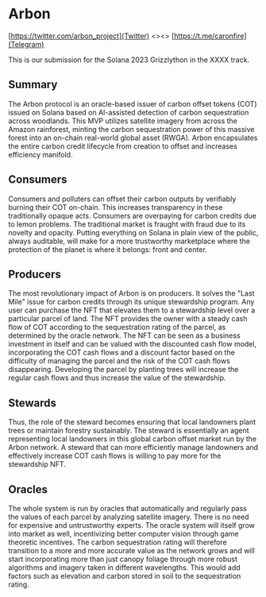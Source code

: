 # Arbon
[https://twitter.com/arbon_project](Twitter) <><> [https://t.me/caronfire](Telegram)

This is our submission for the Solana 2023 Grizzlython in the XXXX track.

## Summary
The Arbon protocol is an oracle-based issuer of carbon offset tokens (COT) issued on Solana based on AI-assisted detection of carbon sequestration across woodlands. This MVP utilizes satellite imagery from across the Amazon rainforest, minting the carbon sequestration power of this massive forest into an on-chain real-world global asset (RWGA). Arbon encapsulates the entire carbon credit lifecycle from creation to offset and increases efficiency manifold. 

## Consumers
Consumers and polluters can offset their carbon outputs by verifiably burning their COT on-chain. This increases transparency in these traditionally opaque acts. Consumers are overpaying for carbon credits due to lemon problems. The traditional market is fraught with fraud due to its novelty and opacity. Putting everything on Solana in plain view of the public, always auditable, will make for a more trustworthy marketplace where the protection of the planet is where it belongs: front and center.

## Producers
The most revolutionary impact of Arbon is on producers. It solves the "Last Mile" issue for carbon credits through its unique stewardship program. Any user can purchase the NFT that elevates them to a stewardship level over a particular parcel of land. The NFT provides the owner with a steady cash flow of COT according to the sequestration rating of the parcel, as determined by the oracle network. The NFT can be seen as a business investment in itself and can be valued with the discounted cash flow model, incorporating the COT cash flows and a discount factor based on the difficulty of managing the parcel and the risk of the COT cash flows disappearing. Developing the parcel by planting trees will increase the regular cash flows and thus increase the value of the stewardship.

## Stewards
Thus, the role of the steward becomes ensuring that local landowners plant trees or maintain forestry sustainably. The steward is essentially an agent representing local landowners in this global carbon offset market run by the Arbon network. A steward that can more efficiently manage landowners and effectively increase COT cash flows is willing to pay more for the stewardship NFT.

## Oracles
The whole system is run by oracles that automatically and regularly pass the values of each parcel by analyzing satellite imagery. There is no need for expensive and untrustworthy experts. The oracle system will itself grow into market as well, incentivizing better computer vision through game theoretic incentives. The carbon sequestration rating will therefore transition to a more and more accurate value as the network grows and will start incorporating more than just canopy foliage through more robust algorithms and imagery taken in different wavelengths. This would add factors such as elevation and carbon stored in soil to the sequestration rating.



<!--
**Here are some ideas to get you started:**

🙋‍♀️ A short introduction - what is your organization all about?
🌈 Contribution guidelines - how can the community get involved?
👩‍💻 Useful resources - where can the community find your docs? Is there anything else the community should know?
🍿 Fun facts - what does your team eat for breakfast?
🧙 Remember, you can do mighty things with the power of [Markdown](https://docs.github.com/github/writing-on-github/getting-started-with-writing-and-formatting-on-github/basic-writing-and-formatting-syntax)

